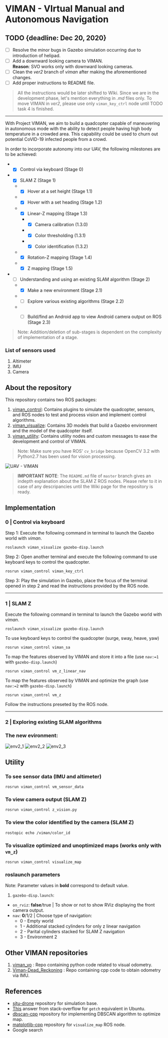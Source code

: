 # VIMAN - VIrtual Manual and Autonomous Navigation

## TODO {deadline: Dec 20, 2020}
- [ ] Resolve the minor bugs in Gazebo simulation occurring due to introduction of helipad.
- [ ] Add a downward looking camera to VIMAN.<br> **Reason**: SVO works only with downward looking cameras.
- [ ] Clean the _ver2_ branch of _viman_ after making the aforementioned changes.
- [ ] Add proper instructions to README file. 
> All the instructions would be later shifted to WIki. Since we are in the development phase, let's mention everything in _.md_ files only.
> To move VIMAN in _ver2_, please use only `viman_key_ctrl` node until TODO task 4 is finished.

---

With Project VIMAN, we aim to build a quadcopter capable of maneuvering in autonomous mode with the ability to detect people having high body temperature in a crowded area. This capability could be used to churn out potential CoVID-19 infected people from a crowd.

In order to incorporate autonomy into our UAV, the following milestones are to be achieved:
- - [x] Control via keyboard (Stage 0)
- - [x] SLAM Z (Stage 1)
  - - [x] Hover at a set height (Stage 1.1)
  - - [x] Hover with a set heading (Stage 1.2)
  - - [x] Linear-Z mapping (Stage 1.3)
    - - [x] Camera calibration (1.3.0)
    - - [x] Color thresholding (1.3.1)
    - - [x] Color identification (1.3.2)
  - - [x] Rotation-Z mapping (Stage 1.4)
  - - [x] Z mapping (Stage 1.5)
- - [ ] Understanding and using an existing SLAM algorithm (Stage 2)
  - - [x] Make a new environment (Stage 2.1)
  - - [ ] Explore various existing algorithms (Stage 2.2)
  - - [ ] Build/find an Android app to view Android camera output on ROS (Stage 2.3)


> Note: Addition/deletion of sub-stages is dependent on the complexity of implementation of a stage.

### List of sensors used
1. Altimeter
2. IMU
3. Camera

## About the repository
This repository contains two ROS packages:
 1. [viman_control][1]: Contains plugins to simulate the quadcopter, sensors, and ROS nodes to test and process vision and implement control algorithms.
 2. [viman_visualize][2]: Contains 3D models that build a Gazebo environment and the model of the quadcopter itself.
 3. [viman_utility][3]: Contains utility nodes and custom messages to ease the development and control of VIMAN.

> Note: Make sure you have ROS' `cv_bridge` because OpenCV 3.2 with Python2.7 has been used for vision processing.

![UAV - VIMAN](https://github.com/AuntyVIEW/viman/blob/master/viman_utility/multimedia/open_sky_1.jpg)

> **IMPORTANT NOTE**: The `README.md` file of `master` branch gives an indepth explanation about the SLAM Z ROS nodes. Please refer to it in case of any descripancies until the Wiki page for the repository is ready.

## Implementation

### 0 | Control via keyboard
Step 1: Execute the following command in terminal to launch the Gazebo world with *viman*.
```
roslaunch viman_visualize gazebo-disp.launch
```
Step 2: Open another terminal and execute the following command to use keyboard keys to control the quadcopter.
```
rosrun viman_control viman_key_ctrl
```
Step 3: Play the simulation in Gazebo, place the focus of the terminal opened in step 2 and read the instructions provided by the ROS node.

---
### 1 | SLAM Z
Execute the following command in terminal to launch the Gazebo world with *viman*.
```
roslaunch viman_visualize gazebo-disp.launch
```
To use keyboard keys to control the quadcopter (surge, sway, heave, yaw)
```
rosrun viman_control viman_sa
```
To map the features observed by VIMAN and store it into a file (use `nav:=1` with `gazebo-disp.launch`)
```
rosrun viman_control vm_z_linear_nav
```
To map the features observed by VIMAN and optimize the graph (use `nav:=2` with `gazebo-disp.launch`)
```
rosrun viman_control vm_z
```
Follow the instructions preseted by the ROS node.

---
### 2 | Exploring existing SLAM algorithms
### The new evironment:
![env2_1](https://github.com/AuntyVIEW/viman/blob/ver2/viman_utility/multimedia/env2_1.jpg)
![env2_2](https://github.com/AuntyVIEW/viman/blob/ver2/viman_utility/multimedia/env2_2.jpg)
![env2_3](https://github.com/AuntyVIEW/viman/blob/ver2/viman_utility/multimedia/env2_3.jpg)

## Utility
### To see sensor data (IMU and altimeter)
```
rosrun viman_control vm_sensor_data
```
### To view camera output (SLAM Z)
```
rosrun viman_control z_vision.py
```
### To view the color identified by the camera (SLAM Z)
```
rostopic echo /viman/color_id
```
### To visualize optimized and unoptimized maps (works only with `vm_z`)
```
rosrun viman_control visualize_map
```
### roslaunch parameters
Note: Parameter values in **bold** correspond to default value.

1) `gazebo-disp.launch`:
- `on_rviz`: **false**/true | To show or not to show RViz displaying the front camera output.
- `nav`: **0**/1/2 | Choose type of navigation:
  - 0 - Empty world
  - 1 - Additional stacked cylinders for only z linear navigation
  - 2 - Parital cylinders stacked for SLAM Z navigation
  - 3 - Environment 2

## Other VIMAN repositories
1. [viman_vo][8] : Repo containing python code related to visual odometry.
2. [Viman-Dead_Reckoning][9] : Repo containing cpp code to obtain odometry via IMU.

## References
- [sjtu-drone][4] repository for simulation base.
- [This][5] answer from stack-overflow for `getch` equivalent in Ubuntu.
- [dbscan-cpp][6] repository for implementing DBSCAN algorithm to optimize map.
- [matplotlib-cpp][7] repository for `visualize_map` ROS node.
- Google search

[1]:https://github.com/AuntyVIEW/viman/tree/master/viman_control
[2]:https://github.com/AuntyVIEW/viman/tree/master/viman_visualize
[3]:https://github.com/AuntyVIEW/viman/tree/master/viman_utility
[4]:https://github.com/tahsinkose/sjtu-drone
[5]:https://stackoverflow.com/questions/7469139/what-is-the-equivalent-to-getch-getche-in-linux
[6]:https://github.com/foreseaz/dbscan-cpp
[7]:https://github.com/lava/matplotlib-cpp
[8]:https://github.com/AuntyVIEW/viman_vo
[9]:https://github.com/AuntyVIEW/Viman-Dead_Reckoning
